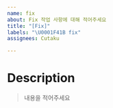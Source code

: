 ```yaml
---
name: fix
about: Fix 작업 사항에 대해 적어주세요
title: "[Fix]"
labels: "\U0001F41B fix"
assignees: Cutaku

---
```


# Description
> 내용을 적어주세요
